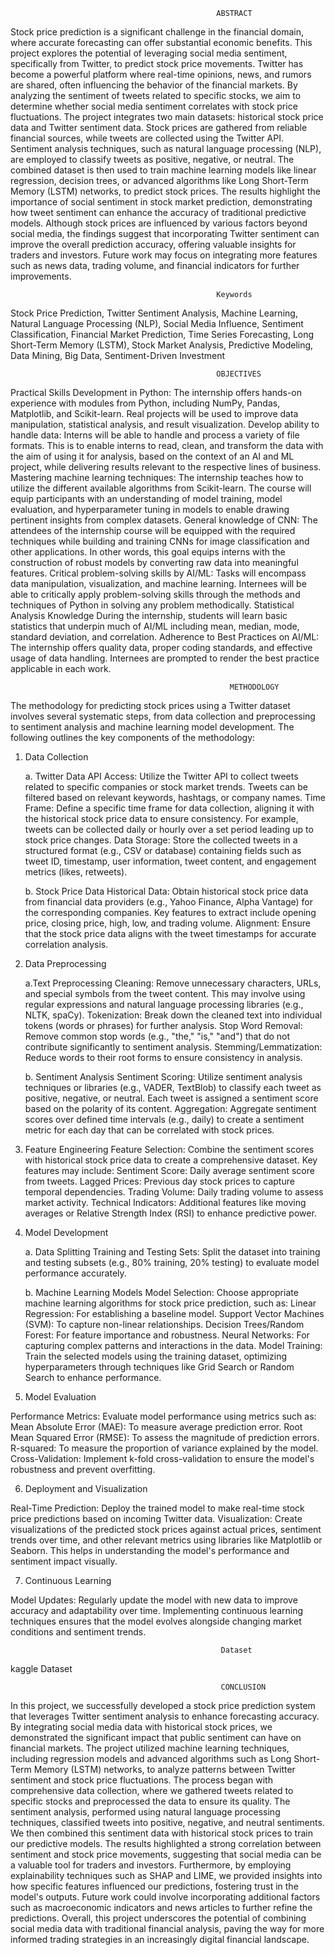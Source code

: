                                                   ABSTRACT
Stock price prediction is a significant challenge in the financial domain, where accurate forecasting can offer substantial economic benefits. This project explores the potential of leveraging social media sentiment, specifically from Twitter, to predict stock price movements. Twitter has become a powerful platform where real-time opinions, news, and rumors are shared, often influencing the behavior of the financial markets. By analyzing the sentiment of tweets related to specific stocks, we aim to determine whether social media sentiment correlates with stock price fluctuations.
The project integrates two main datasets: historical stock price data and Twitter sentiment data. Stock prices are gathered from reliable financial sources, while tweets are collected using the Twitter API. Sentiment analysis techniques, such as natural language processing (NLP), are employed to classify tweets as positive, negative, or neutral. The combined dataset is then used to train machine learning models like linear regression, decision trees, or advanced algorithms like Long Short-Term Memory (LSTM) networks, to predict stock prices.
The results highlight the importance of social sentiment in stock market prediction, demonstrating how tweet sentiment can enhance the accuracy of traditional predictive models. Although stock prices are influenced by various factors beyond social media, the findings suggest that incorporating Twitter sentiment can improve the overall prediction accuracy, offering valuable insights for traders and investors. Future work may focus on integrating more features such as news data, trading volume, and financial indicators for further improvements. 

                                                  Keywords
Stock Price Prediction, Twitter Sentiment Analysis, Machine Learning, Natural Language Processing (NLP), Social Media Influence, Sentiment Classification, Financial Market Prediction, Time Series Forecasting, Long Short-Term Memory (LSTM), Stock Market Analysis, Predictive Modeling, Data Mining, Big Data, Sentiment-Driven Investment

                                                  OBJECTIVES
Practical Skills Development in Python: The internship offers hands-on experience with modules from Python, including NumPy, Pandas, Matplotlib, and Scikit-learn. Real projects will be used to improve data manipulation, statistical analysis, and result visualization.
Develop ability to handle data: Interns will be able to handle and process a variety of file formats. This is to enable interns to read, clean, and transform the data with the aim of using it for analysis, based on the context of an AI and ML project, while delivering results relevant to the respective lines of business.
Mastering machine learning techniques: The internship teaches how to utilize the different available algorithms from Scikit-learn. The course will equip participants with an understanding of model training, model evaluation, and hyperparameter tuning in models to enable drawing pertinent insights from complex datasets.
General knowledge of CNN: The attendees of the internship course will be equipped with the required techniques while building and training CNNs for image classification and other applications. In other words, this goal equips interns with the construction of robust models by converting raw data into meaningful features.
Critical problem-solving skills by AI/ML: Tasks will encompass data manipulation, visualization, and machine learning. Internees will be able to critically apply problem-solving skills through the methods and techniques of Python in solving any problem methodically.
Statistical Analysis Knowledge During the internship, students will learn basic statistics that underpin much of AI/ML including mean, median, mode, standard deviation, and correlation. 
Adherence to Best Practices on AI/ML: The internship offers quality data, proper coding standards, and effective usage of data handling. Internees are prompted to render the best practice applicable in each work.

                                                     METHODOLOGY
The methodology for predicting stock prices using a Twitter dataset involves several systematic steps, from data collection and preprocessing to sentiment analysis and machine learning model development. The following outlines the key components of the methodology:

  1. Data Collection
     
      a. Twitter Data
API Access: Utilize the Twitter API to collect tweets related to specific companies or stock market trends. Tweets can be filtered based on relevant keywords, hashtags, or company names.
Time Frame: Define a specific time frame for data collection, aligning it with the historical stock price data to ensure consistency. For example, tweets can be collected daily or hourly over a set period leading up to stock price changes.
Data Storage: Store the collected tweets in a structured format (e.g., CSV or database) containing fields such as tweet ID, timestamp, user information, tweet content, and engagement metrics (likes, retweets).

      b. Stock Price Data
Historical Data: Obtain historical stock price data from financial data providers (e.g., Yahoo Finance, Alpha Vantage) for the corresponding companies. Key features to extract include opening price, closing price, high, low, and trading volume.
Alignment: Ensure that the stock price data aligns with the tweet timestamps for accurate correlation analysis.

   2. Data Preprocessing
      
      a.Text Preprocessing
Cleaning: Remove unnecessary characters, URLs, and special symbols from the tweet content. This may involve using regular expressions and natural language processing libraries (e.g., NLTK, spaCy).
Tokenization: Break down the cleaned text into individual tokens (words or phrases) for further analysis.
Stop Word Removal: Remove common stop words (e.g., "the," "is," "and") that do not contribute significantly to sentiment analysis.
Stemming/Lemmatization: Reduce words to their root forms to ensure consistency in analysis.

      b. Sentiment Analysis
Sentiment Scoring: Utilize sentiment analysis techniques or libraries (e.g., VADER, TextBlob) to classify each tweet as positive, negative, or neutral. Each tweet is assigned a sentiment score based on the polarity of its content.
Aggregation: Aggregate sentiment scores over defined time intervals (e.g., daily) to create a sentiment metric for each day that can be correlated with stock prices.

 3. Feature Engineering
Feature Selection: Combine the sentiment scores with historical stock price data to create a comprehensive dataset. Key features may include:
Sentiment Score: Daily average sentiment score from tweets.
Lagged Prices: Previous day stock prices to capture temporal dependencies.
Trading Volume: Daily trading volume to assess market activity.
Technical Indicators: Additional features like moving averages or Relative Strength Index (RSI) to enhance predictive power.

   4. Model Development
       
       a. Data Splitting
Training and Testing Sets: Split the dataset into training and testing subsets (e.g., 80% training, 20% testing) to evaluate model performance accurately.

       b. Machine Learning Models
Model Selection: Choose appropriate machine learning algorithms for stock price prediction, such as:
Linear Regression: For establishing a baseline model.
Support Vector Machines (SVM): To capture non-linear relationships.
Decision Trees/Random Forest: For feature importance and robustness.
Neural Networks: For capturing complex patterns and interactions in the data.
Model Training: Train the selected models using the training dataset, optimizing hyperparameters through techniques like Grid Search or Random Search to enhance performance.

  5. Model Evaluation

Performance Metrics: Evaluate model performance using metrics such as:
Mean Absolute Error (MAE): To measure average prediction error.
Root Mean Squared Error (RMSE): To assess the magnitude of prediction errors.
R-squared: To measure the proportion of variance explained by the model.
Cross-Validation: Implement k-fold cross-validation to ensure the model's robustness and prevent overfitting.

  6. Deployment and Visualization
     
Real-Time Prediction: Deploy the trained model to make real-time stock price predictions based on incoming Twitter data.
Visualization: Create visualizations of the predicted stock prices against actual prices, sentiment trends over time, and other relevant metrics using libraries like Matplotlib or Seaborn. This helps in understanding the model's performance and sentiment impact visually.

 7. Continuous Learning
  
Model Updates: Regularly update the model with new data to improve accuracy and adaptability over time. Implementing continuous learning techniques ensures that the model evolves alongside changing market conditions and sentiment trends.


                                                   Dataset
kaggle Dataset

                                                   CONCLUSION

In this project, we successfully developed a stock price prediction system that leverages Twitter sentiment analysis to enhance forecasting accuracy. By integrating social media data with historical stock prices, we demonstrated the significant impact that public sentiment can have on financial markets. The project utilized machine learning techniques, including regression models and advanced algorithms such as Long Short-Term Memory (LSTM) networks, to analyze patterns between Twitter sentiment and stock price fluctuations.
The process began with comprehensive data collection, where we gathered tweets related to specific stocks and preprocessed the data to ensure its quality. The sentiment analysis, performed using natural language processing techniques, classified tweets into positive, negative, and neutral sentiments. We then combined this sentiment data with historical stock prices to train our predictive models.
The results highlighted a strong correlation between sentiment and stock price movements, suggesting that social media can be a valuable tool for traders and investors. Furthermore, by employing explainability techniques such as SHAP and LIME, we provided insights into how specific features influenced our predictions, fostering trust in the model's outputs.
Future work could involve incorporating additional factors such as macroeconomic indicators and news articles to further refine the predictions. Overall, this project underscores the potential of combining social media data with traditional financial analysis, paving the way for more informed trading strategies in an increasingly digital financial landscape.
